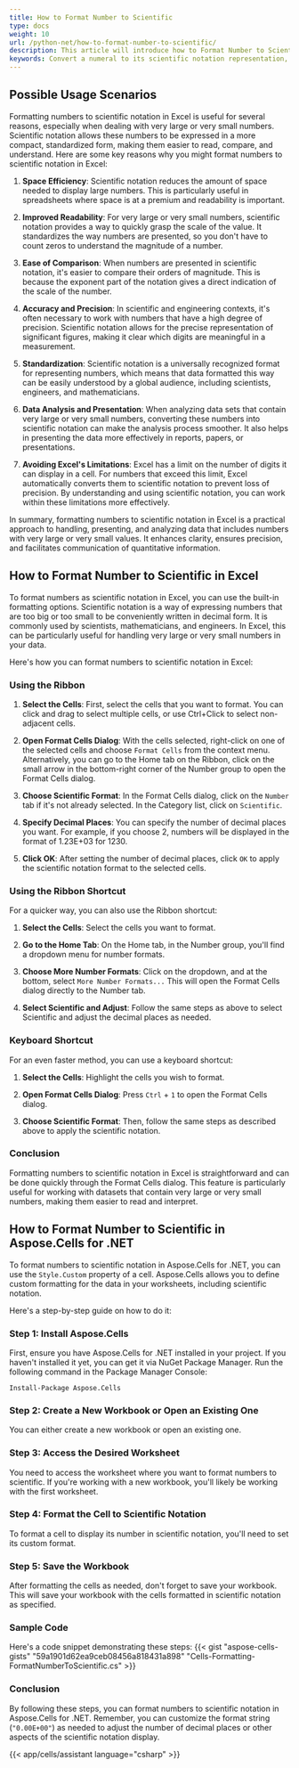 ```yaml
---
title: How to Format Number to Scientific
type: docs
weight: 10
url: /python-net/how-to-format-number-to-scientific/
description: This article will introduce how to Format Number to Scientificusing Aspose.Cells for .NET API.
keywords: Convert a numeral to its scientific notation representation, Transform a figure into the format of scientific notation, Change a number to be expressed in the form of scientific notation, Format a numeric value into its equivalent scientific notation, Adapt a quantity to be displayed in scientific notation format, Format Number to Scientific
---
```


## **Possible Usage Scenarios**
Formatting numbers to scientific notation in Excel is useful for several reasons, especially when dealing with very large or very small numbers. Scientific notation allows these numbers to be expressed in a more compact, standardized form, making them easier to read, compare, and understand. Here are some key reasons why you might format numbers to scientific notation in Excel:

1. **Space Efficiency**: Scientific notation reduces the amount of space needed to display large numbers. This is particularly useful in spreadsheets where space is at a premium and readability is important.

2. **Improved Readability**: For very large or very small numbers, scientific notation provides a way to quickly grasp the scale of the value. It standardizes the way numbers are presented, so you don't have to count zeros to understand the magnitude of a number.

3. **Ease of Comparison**: When numbers are presented in scientific notation, it's easier to compare their orders of magnitude. This is because the exponent part of the notation gives a direct indication of the scale of the number.

4. **Accuracy and Precision**: In scientific and engineering contexts, it's often necessary to work with numbers that have a high degree of precision. Scientific notation allows for the precise representation of significant figures, making it clear which digits are meaningful in a measurement.

5. **Standardization**: Scientific notation is a universally recognized format for representing numbers, which means that data formatted this way can be easily understood by a global audience, including scientists, engineers, and mathematicians.

6. **Data Analysis and Presentation**: When analyzing data sets that contain very large or very small numbers, converting these numbers into scientific notation can make the analysis process smoother. It also helps in presenting the data more effectively in reports, papers, or presentations.

7. **Avoiding Excel's Limitations**: Excel has a limit on the number of digits it can display in a cell. For numbers that exceed this limit, Excel automatically converts them to scientific notation to prevent loss of precision. By understanding and using scientific notation, you can work within these limitations more effectively.

In summary, formatting numbers to scientific notation in Excel is a practical approach to handling, presenting, and analyzing data that includes numbers with very large or very small values. It enhances clarity, ensures precision, and facilitates communication of quantitative information.

## **How to Format Number to Scientific in Excel**
To format numbers as scientific notation in Excel, you can use the built-in formatting options. Scientific notation is a way of expressing numbers that are too big or too small to be conveniently written in decimal form. It is commonly used by scientists, mathematicians, and engineers. In Excel, this can be particularly useful for handling very large or very small numbers in your data.

Here's how you can format numbers to scientific notation in Excel:

### Using the Ribbon

1. **Select the Cells**: First, select the cells that you want to format. You can click and drag to select multiple cells, or use Ctrl+Click to select non-adjacent cells.

2. **Open Format Cells Dialog**: With the cells selected, right-click on one of the selected cells and choose `Format Cells` from the context menu. Alternatively, you can go to the Home tab on the Ribbon, click on the small arrow in the bottom-right corner of the Number group to open the Format Cells dialog.

3. **Choose Scientific Format**: In the Format Cells dialog, click on the `Number` tab if it's not already selected. In the Category list, click on `Scientific`.

4. **Specify Decimal Places**: You can specify the number of decimal places you want. For example, if you choose 2, numbers will be displayed in the format of 1.23E+03 for 1230.

5. **Click OK**: After setting the number of decimal places, click `OK` to apply the scientific notation format to the selected cells.

### Using the Ribbon Shortcut

For a quicker way, you can also use the Ribbon shortcut:

1. **Select the Cells**: Select the cells you want to format.

2. **Go to the Home Tab**: On the Home tab, in the Number group, you'll find a dropdown menu for number formats.

3. **Choose More Number Formats**: Click on the dropdown, and at the bottom, select `More Number Formats...` This will open the Format Cells dialog directly to the Number tab.

4. **Select Scientific and Adjust**: Follow the same steps as above to select Scientific and adjust the decimal places as needed.

### Keyboard Shortcut

For an even faster method, you can use a keyboard shortcut:

1. **Select the Cells**: Highlight the cells you wish to format.

2. **Open Format Cells Dialog**: Press `Ctrl` + `1` to open the Format Cells dialog.

3. **Choose Scientific Format**: Then, follow the same steps as described above to apply the scientific notation.

### Conclusion

Formatting numbers to scientific notation in Excel is straightforward and can be done quickly through the Format Cells dialog. This feature is particularly useful for working with datasets that contain very large or very small numbers, making them easier to read and interpret.

## **How to Format Number to Scientific in Aspose.Cells for .NET**
To format numbers to scientific notation in Aspose.Cells for .NET, you can use the `Style.Custom` property of a cell. Aspose.Cells allows you to define custom formatting for the data in your worksheets, including scientific notation.

Here's a step-by-step guide on how to do it:

### Step 1: Install Aspose.Cells

First, ensure you have Aspose.Cells for .NET installed in your project. If you haven't installed it yet, you can get it via NuGet Package Manager. Run the following command in the Package Manager Console:

```
Install-Package Aspose.Cells
```

### Step 2: Create a New Workbook or Open an Existing One

You can either create a new workbook or open an existing one. 


### Step 3: Access the Desired Worksheet

You need to access the worksheet where you want to format numbers to scientific. If you're working with a new workbook, you'll likely be working with the first worksheet.

### Step 4: Format the Cell to Scientific Notation

To format a cell to display its number in scientific notation, you'll need to set its custom format.

### Step 5: Save the Workbook

After formatting the cells as needed, don't forget to save your workbook. This will save your workbook with the cells formatted in scientific notation as specified.

### Sample Code

Here's a code snippet demonstrating these steps:
{{< gist "aspose-cells-gists" "59a1901d62ea9ceb08456a818431a898" "Cells-Formatting-FormatNumberToScientific.cs" >}}

### Conclusion

By following these steps, you can format numbers to scientific notation in Aspose.Cells for .NET. Remember, you can customize the format string (`"0.00E+00"`) as needed to adjust the number of decimal places or other aspects of the scientific notation display.

{{< app/cells/assistant language="csharp" >}}
